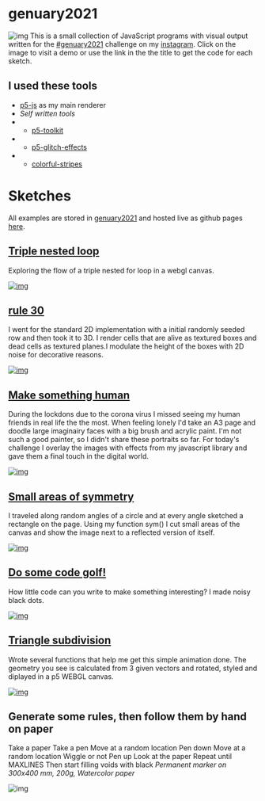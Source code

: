 # genuary2021
![img](images/cover.jpg)
This is a small collection of JavaScript programs with visual output written for the [#genuary2021](https://genuary2021.github.io/) challenge on my [instagram](https://www.instagram.com/_matthiasjaeger/). Click on the image to visit a demo or use the link in the the title to get the code for each sketch.

## I used these tools
- [p5-js](https://p5js.org) as my main renderer
- *Self written tools*
- - [p5-toolkit](https://github.com/matthias-jaeger-net/p5-toolkit)
- - [p5-glitch-effects](https://github.com/matthias-jaeger-net/p5-glitch-effects)
- - [colorful-stripes](https://github.com/matthias-jaeger-net/colorful-stripes)

# Sketches

All examples are stored in [genuary2021](https://github.com/matthias-jaeger-net/genuary2021) and hosted live as github pages [here](https://matthias-jaeger-net.github.io/genuary2021/).

## [Triple nested loop](https://github.com/matthias-jaeger-net/genuary2021/tree/main/genuary-1)

Exploring the flow of a triple nested for loop in a webgl canvas.

[![img](images/gen1.jpg)](genuary-1)


## [rule 30](https://github.com/matthias-jaeger-net/genuary2021/tree/main/genuary-2)

I went for the standard 2D implementation with a initial randomly seeded row and then took it to 3D. I render cells that are alive as textured boxes and dead cells as textured planes.I modulate the height of the boxes with 2D noise for decorative reasons.

[![img](images/gen2.jpg)](genuary-2)


## [Make something human](https://github.com/matthias-jaeger-net/genuary2021/tree/main/genuary-3)

During the lockdons due to the corona virus I missed seeing my human friends in real life the the most. When feeling lonely I'd take an A3 page and doodle large imaginairy faces with a big brush and acrylic paint. I'm not such a good painter, so I didn't share these portraits so far. For today's challenge I overlay the images with effects from my javascript library and gave them a final touch in the digital world.

[![img](images/gen3.jpg)](genuary-3)


## [Small areas of symmetry](https://github.com/matthias-jaeger-net/genuary2021/tree/main/genuary-4)

I traveled along random angles of a circle and at every angle sketched a rectangle on the page. Using my function sym() I cut small areas of the canvas and show the image next to a reflected version of itself.

[![img](images/gen4.jpg)](genuary-4)


## [Do some code golf!](https://github.com/matthias-jaeger-net/genuary2021/tree/main/genuary-5)

How little code can you write to make something interesting? I made noisy black dots.

[![img](images/gen5.jpg)](genuary-5)


## [Triangle subdivision](https://github.com/matthias-jaeger-net/genuary2021/tree/main/genuary-6)

Wrote several functions that help me get this simple animation done. The geometry you see is calculated from 3 given vectors and rotated, styled and diplayed in a p5 WEBGL canvas.

[![img](images/gen6.jpg)](genuary-6)

## Generate some rules, then follow them by hand on paper
Take a paper
Take a pen
Move at a random location
Pen down
Move at a random location
Wiggle or not
Pen up
Look at the paper
Repeat until MAXLINES
Then start filling voids with black
*Permanent marker on 300x400 mm, 200g, Watercolor paper*

![img](images/gen7.jpg)
